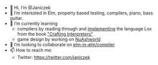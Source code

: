 - 👋 Hi, I’m @Janiczek
- 👀 I’m interested in Elm, property based testing, compilers, piano, bass guitar.
- 🌱 I’m currently learning
  - compilers by reading through and [implementing](https://github.com/Janiczek/elm-lox-1) the language Lox from the book ["Crafting Interpreters"](http://craftinginterpreters.com)
  - game design by working on [NuAshworld](https://github.com/Janiczek/nu-ashworld)
- 💞️ I’m looking to collaborate on [elm-in-elm/compiler](https://github.com/elm-in-elm/compiler)
- 📫 How to reach me:
  - Twitter: https://twitter.com/janiczek
